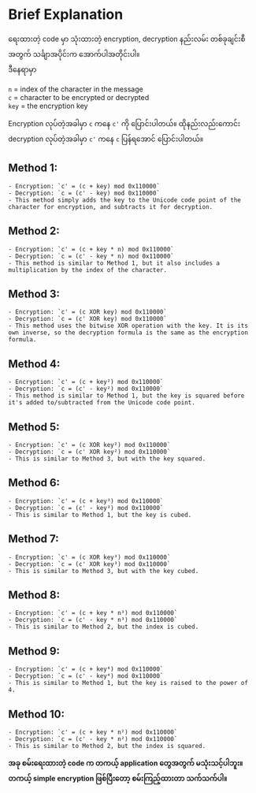 # Brief Explanation

ရေးထားတဲ့ code မှာ သုံးထားတဲ့ encryption, decryption နည်းလမ်း တစ်ခုချင်းစီအတွက် သင်္ချာအပိုင်းက အောက်ပါအတိုင်းပါ။  
ဒီနေရာမှာ   

`n` = index of the character in the message    
`c` = character to be encrypted or decrypted  
`key` = the encryption key  

Encryption လုပ်တဲ့အခါမှာ `c` ကနေ `c'` ကို ပြောင်းပါတယ်။  ထိုနည်းလည်းကောင်း decryption လုပ်တဲ့အခါမှာ `c'` ကနေ `c` ပြန်ရအောင် ပြောင်းပါတယ်။  

## Method 1:

    - Encryption: `c' = (c + key) mod 0x110000`
    - Decryption: `c = (c' - key) mod 0x110000`
    - This method simply adds the key to the Unicode code point of the character for encryption, and subtracts it for decryption.

## Method 2:

    - Encryption: `c' = (c + key * n) mod 0x110000`
    - Decryption: `c = (c' - key * n) mod 0x110000`
    - This method is similar to Method 1, but it also includes a multiplication by the index of the character.

## Method 3:

    - Encryption: `c' = (c XOR key) mod 0x110000`
    - Decryption: `c = (c' XOR key) mod 0x110000`
    - This method uses the bitwise XOR operation with the key. It is its own inverse, so the decryption formula is the same as the encryption formula.

## Method 4:

    - Encryption: `c' = (c + key²) mod 0x110000`
    - Decryption: `c = (c' - key²) mod 0x110000`
    - This method is similar to Method 1, but the key is squared before it's added to/subtracted from the Unicode code point.

## Method 5:

    - Encryption: `c' = (c XOR key²) mod 0x110000`
    - Decryption: `c = (c' XOR key²) mod 0x110000`
    - This is similar to Method 3, but with the key squared.

## Method 6:

    - Encryption: `c' = (c + key³) mod 0x110000`
    - Decryption: `c = (c' - key³) mod 0x110000`
    - This is similar to Method 1, but the key is cubed.

## Method 7:

    - Encryption: `c' = (c XOR key³) mod 0x110000`
    - Decryption: `c = (c' XOR key³) mod 0x110000`
    - This is similar to Method 3, but with the key cubed.

## Method 8:

    - Encryption: `c' = (c + key * n³) mod 0x110000`
    - Decryption: `c = (c' - key * n³) mod 0x110000`
    - This is similar to Method 2, but the index is cubed.

## Method 9:

    - Encryption: `c' = (c + key⁴) mod 0x110000`
    - Decryption: `c = (c' - key⁴) mod 0x110000`
    - This is similar to Method 1, but the key is raised to the power of 4.

## Method 10:

    - Encryption: `c' = (c + key * n²) mod 0x110000`
    - Decryption: `c = (c' - key * n²) mod 0x110000`
    - This is similar to Method 2, but the index is squared.

**အခု စမ်းရေးထားတဲ့ code က တကယ့် application တွေအတွက် မသုံးသင့်ပါဘူး။**  
**တကယ့် simple encryption ဖြစ်ပြီးတော့ စမ်းကြည့်ထားတာ သက်သက်ပါ။**  

